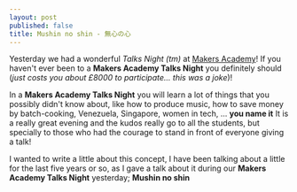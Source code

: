 ```yaml
---
layout: post
published: false
title: Mushin no shin - 無心の心
---
```


Yesterday we had a wonderful _Talks Night (tm)_ at [Makers Academy](http://makersacademy.com)! If you haven't ever been to a **Makers Academy Talks Night** you definitely should (_just costs you about £8000 to participate... this was a joke_)!

In a **Makers Academy Talks Night** you will learn a lot of things that you possibly didn't know about, like how to produce music, how to save money by batch-cooking, Venezuela, Singapore, women in tech, ... **you name it** It is a really great evening and the kudos really go to all the students, but specially to those who had the courage to stand in front of everyone giving a talk!

I wanted to write a little about this concept, I have been talking about a little for the last five years or so, as I gave a talk about it during our **Makers Academy Talks Night** yesterday; **Mushin no shin**